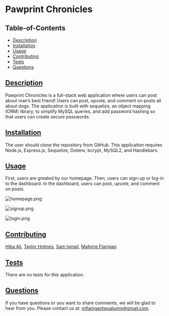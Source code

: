 # Pawprint Chronicles

## Table-of-Contents
* [Description](#description)
* [Installation](#installation)
* [Usage](#usage)
* [Contributing](#contributing)
* [Tests](#tests)
* [Questions](#questions)

## [Description](#table-of-contents)
Pawprint Chronicles is a full-stack web application where users can post about man’s best friend! Users can post, upvote, and comment on posts all about dogs. The application is built with sequelize, an object mapping (ORM) library, to simplify MySQL queries, and add password hashing so that users can create secure passwords.

## [Installation](#table-of-contents)
The user should clone the repository from GitHub. This application requires Node.js, Express.js, Sequelize, Dotenv, bcrypt, MySQL2, and Handlebars.

## [Usage](#table-of-contents)
First, users are greated by our homepage. Then, users can sign-up or log-in to the dashboard. In the dashboard, users can post, upvote, and comment on posts.

![homepage.png]()

![signup.png]()

![login.png]()

## [Contributing](#table-of-contents)
[Hiba Ali](https://github.com/Hibo-ali), 
[Taylor Holmes](https://github.com/TaylorH07), 
[Sam Ismail](https://github.com/Samismail2010), 
[Mallorie Flanigan](https://github.com/mflanigan13)

## [Tests](#table-of-contents)
There are no tests for this application.

## [Questions](#table-of-contents)
If you have questions or you want to share comments, we will be glad to hear from you. Please contact us at: mflanigantwualumn@gmail.com.